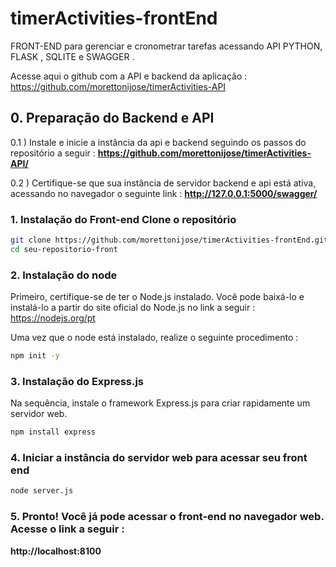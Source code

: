 # timerActivities-frontEnd

FRONT-END  para gerenciar e cronometrar tarefas acessando API PYTHON, FLASK , SQLITE e SWAGGER .

Acesse aqui o github com a API e backend da aplicação : https://github.com/morettonijose/timerActivities-API


## 0. Preparação do Backend e API 

0.1 ) Instale e inicie a instância da api e  backend seguindo os passos do repositório a seguir : **https://github.com/morettonijose/timerActivities-API/**

0.2 ) Certifique-se que sua instância de servidor backend e api está ativa, acessando no navegador o seguinte link :  **http://127.0.0.1:5000/swagger/**



### 1. Instalação do Front-end Clone o repositório

```bash
git clone https://github.com/morettonijose/timerActivities-frontEnd.git seu-repositorio-front
cd seu-repositorio-front
```

### 2. Instalação do node 
Primeiro, certifique-se de ter o Node.js instalado. Você pode baixá-lo e instalá-lo a partir do site oficial do Node.js no link a seguir : 
https://nodejs.org/pt

Uma vez que o node está instalado, realize o seguinte procedimento : 
```bash
npm init -y
```

### 3. Instalação do Express.js 
Na sequência, instale o framework Express.js para criar rapidamente um servidor web. 
```bash
npm install express
```


### 4. Iniciar a instância do servidor web para acessar seu front end
```bash
node server.js
```


### 5. Pronto! Você já pode acessar o front-end no navegador web. Acesse o link a seguir : 

**http://localhost:8100**

